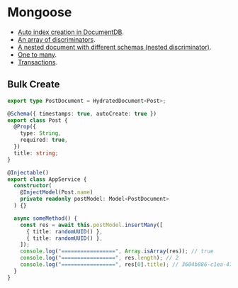 # Mongoose

- [Auto index creation in DocumentDB](./documentdb-index-creation/README.md).
- [An array of discriminators](./documentdb-index-creation/src/app/schemas/post-type.schema.ts).
- [A nested document with different schemas (nested discriminator)](./documentdb-index-creation/src/app/schemas/post-style.schema.ts).
- [One to many](./one-to-many).
- [Transactions](./transactions/README.md).

## Bulk Create

```ts
export type PostDocument = HydratedDocument<Post>;

@Schema({ timestamps: true, autoCreate: true })
export class Post {
  @Prop({
    type: String,
    required: true,
  })
  title: string;
}

@Injectable()
export class AppService {
  constructor(
    @InjectModel(Post.name)
    private readonly postModel: Model<PostDocument>
  ) {}

  async someMethod() {
    const res = await this.postModel.insertMany([
      { title: randomUUID() },
      { title: randomUUID() },
    ]);
    console.log("=================", Array.isArray(res)); // true
    console.log("=================", res.length); // 2
    console.log("=================", res[0].title); // 3604b886-c1ea-47cd-93d2-111fa3d1dcb9
  }
}
```
